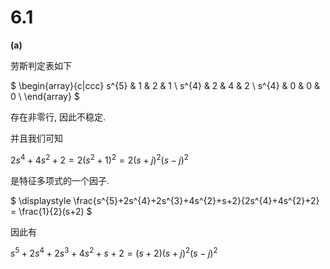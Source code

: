 # 6.1

**(a)**

劳斯判定表如下

$
\begin{array}{c|ccc}
s^{5} & 1 & 2 & 1 \\
s^{4} & 2 & 4 & 2 \\
s^{4} & 0 & 0 & 0 \\
\end{array}
$

存在非零行, 因此不稳定.

并且我们可知

$2s^{4}+4s^{2}+2 = 2 (s^{2} + 1)^{2} = 2 (s + j)^{2}(s - j)^{2}$

是特征多项式的一个因子.

$
\displaystyle 
\frac{s^{5}+2s^{4}+2s^{3}+4s^{2}+s+2}{2s^{4}+4s^{2}+2} = \frac{1}{2}(s+2)
$

因此有

$s^{5}+2s^{4}+2s^{3}+4s^{2}+s+2 = (s+2)(s + j)^{2}(s - j)^{2}$


